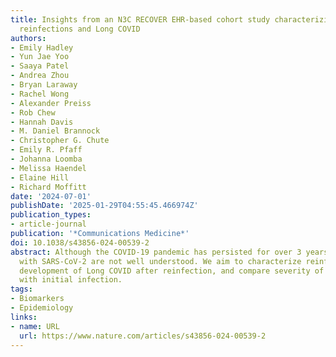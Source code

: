 ```yaml
---
title: Insights from an N3C RECOVER EHR-based cohort study characterizing SARS-CoV-2
  reinfections and Long COVID
authors:
- Emily Hadley
- Yun Jae Yoo
- Saaya Patel
- Andrea Zhou
- Bryan Laraway
- Rachel Wong
- Alexander Preiss
- Rob Chew
- Hannah Davis
- M. Daniel Brannock
- Christopher G. Chute
- Emily R. Pfaff
- Johanna Loomba
- Melissa Haendel
- Elaine Hill
- Richard Moffitt
date: '2024-07-01'
publishDate: '2025-01-29T04:55:45.466974Z'
publication_types:
- article-journal
publication: '*Communications Medicine*'
doi: 10.1038/s43856-024-00539-2
abstract: Although the COVID-19 pandemic has persisted for over 3 years, reinfections
  with SARS-CoV-2 are not well understood. We aim to characterize reinfection, understand
  development of Long COVID after reinfection, and compare severity of reinfection
  with initial infection.
tags:
- Biomarkers
- Epidemiology
links:
- name: URL
  url: https://www.nature.com/articles/s43856-024-00539-2
---
```

